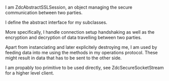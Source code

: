 I am ZdcAbstractSSLSession, an object managing the secure communication between two parties.I define the abstract interface for my subclasses.More specifically, I handle connection setup handshaking as well as the encryptionand decryption of data travelling between two parties.Apart from instanciating and later explicitely destroying me, I am used by feeding data into me using the methods in my operations protocol. These might result in data thathas to be sent to the other side.I am propably too primitive to be used directly, see ZdcSecureSocketStream for a higher level client.